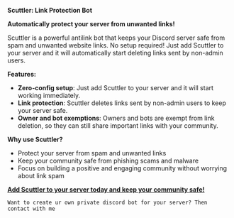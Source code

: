 **Scuttler: Link Protection Bot**

**Automatically protect your server from unwanted links!**

Scuttler is a powerful antilink bot that keeps your Discord server safe from spam and unwanted website links. No setup required! Just add Scuttler to your server and it will automatically start deleting links sent by non-admin users.

**Features:**

* **Zero-config setup**: Just add Scuttler to your server and it will start working immediately.
* **Link protection**: Scuttler deletes links sent by non-admin users to keep your server safe.
* **Owner and bot exemptions**: Owners and bots are exempt from link deletion, so they can still share important links with your community.

**Why use Scuttler?**

* Protect your server from spam and unwanted links
* Keep your community safe from phishing scams and malware
* Focus on building a positive and engaging community without worrying about link spam

[**Add Scuttler to your server today and keep your community safe!**](https://discord.com/oauth2/authorize?client_id=1189826779091828796&permissions=10240&integration_type=0&scope=bot)

```Want to create ur own private discord bot for your server? Then contact with me```
